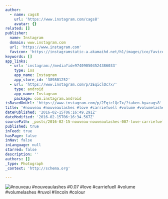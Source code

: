```yaml
---
author:
  - name: cags8
    url: 'https://www.instagram.com/cags8'
    avatar: {}
related: []
publisher:
  name: Instagram
  domain: www.instagram.com
  url: 'https://www.instagram.com'
  favicon: 'https://instagramstatic-a.akamaihd.net/h1/images/ico/favicon.ico/7cdab0872b15.ico'
keywords: []
app_links:
  - url: 'instagram://media?id=974090504524386033'
    type: ios
    app_name: Instagram
    app_store_id: '389801252'
  - url: 'https://www.instagram.com/p/2EqiclQc7x/'
    type: android
    app_name: Instagram
    package: com.instagram.android
isBasedOnUrl: 'https://www.instagram.com/p/2EqiclQc7x/?taken-by=cags8'
title: '#nouveau #nouveaulashes #love #carriefuell #volume #volumelashes  #lincoln '
datePublished: '2016-02-15T06:16:49.291Z'
dateModified: '2016-02-15T06:16:34.567Z'
sourcePath: _posts/2016-02-15-nouveau-nouveaulashes-007-love-carriefuell-volume-vo.md
published: true
inFeed: true
hasPage: false
inNav: false
inLanguage: null
starred: false
description: ''
authors: []
_type: Photograph
_context: 'http://schema.org'

---
```

![&num;nouveau &num;nouveaulashes &num;0&period;07 &num;love &num;carriefuell &num;volume &num;volumelashes &num;ruvol &num;lincoln &num;colour](https://scontent.cdninstagram.com/t51.2885-15/e15/11208303_554245241384705_253025413_n.jpg?ig_cache_key=OTc0MDkwNTA0NTI0Mzg2MDMz.2)
